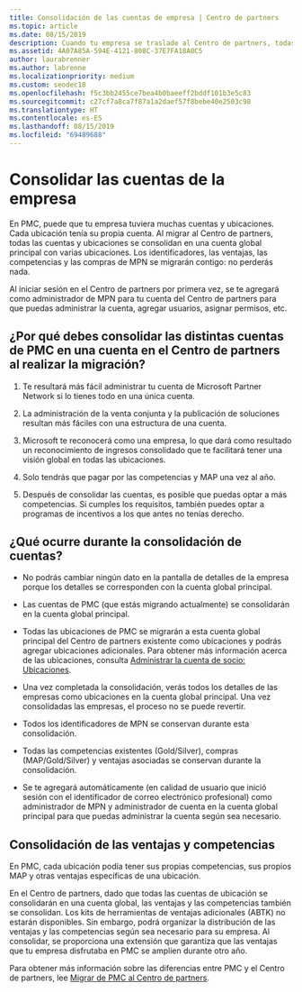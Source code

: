 ```yaml
---
title: Consolidación de las cuentas de empresa | Centro de partners
ms.topic: article
ms.date: 08/15/2019
description: Cuando tu empresa se traslade al Centro de partners, todas las cuentas se consolidarán en una.
ms.assetid: 4A07A85A-594E-4121-808C-37E7FA18A0C5
author: laurabrenner
ms.author: labrenne
ms.localizationpriority: medium
ms.custom: seodec18
ms.openlocfilehash: f5c3bb2455ce7bea4b0baeeff2bddf101b3e5c83
ms.sourcegitcommit: c27cf7a8ca7f87a1a2daef57f8bebe40e2503c98
ms.translationtype: HT
ms.contentlocale: es-ES
ms.lasthandoff: 08/15/2019
ms.locfileid: "69489688"
---
```

# <a name="consolidate-your-company-accounts"></a>Consolidar las cuentas de la empresa

En PMC, puede que tu empresa tuviera muchas cuentas y ubicaciones. Cada ubicación tenía su propia cuenta. Al migrar al Centro de partners, todas las cuentas y ubicaciones se consolidan en una cuenta global principal con varias ubicaciones. Los identificadores, las ventajas, las competencias y las compras de MPN se migrarán contigo: no perderás nada. 

Al iniciar sesión en el Centro de partners por primera vez, se te agregará como administrador de MPN para tu cuenta del Centro de partners para que puedas administrar la cuenta, agregar usuarios, asignar permisos, etc. 

## <a name="why-should-you-consolidate-your-multiple-accounts-in-pmc-into-one-account-in-partner-center-when-you-migrate"></a>¿Por qué debes consolidar las distintas cuentas de PMC en una cuenta en el Centro de partners al realizar la migración?

1. Te resultará más fácil administrar tu cuenta de Microsoft Partner Network si lo tienes todo en una única cuenta.

2. La administración de la venta conjunta y la publicación de soluciones resultan más fáciles con una estructura de una cuenta.

3. Microsoft te reconocerá como una empresa, lo que dará como resultado un reconocimiento de ingresos consolidado que te facilitará tener una visión global en todas las ubicaciones.  

4. Solo tendrás que pagar por las competencias y MAP una vez al año.

5. Después de consolidar las cuentas, es posible que puedas optar a más competencias. Si cumples los requisitos, también puedes optar a programas de incentivos a los que antes no tenías derecho.


## <a name="what-happens-during-consolidation-of-accounts"></a>¿Qué ocurre durante la consolidación de cuentas?

- No podrás cambiar ningún dato en la pantalla de detalles de la empresa porque los detalles se corresponden con la cuenta global principal. 

- Las cuentas de PMC (que estás migrando actualmente) se consolidarán en la cuenta global principal. 

- Todas las ubicaciones de PMC se migrarán a esta cuenta global principal del Centro de partners existente como ubicaciones y podrás agregar ubicaciones adicionales. Para obtener más información acerca de las ubicaciones, consulta [Administrar la cuenta de socio: Ubicaciones](manage-locations.md).

- Una vez completada la consolidación, verás todos los detalles de las empresas como ubicaciones en la cuenta global principal. Una vez consolidadas las empresas, el proceso no se puede revertir.

- Todos los identificadores de MPN se conservan durante esta consolidación.

- Todas las competencias existentes (Gold/Silver), compras (MAP/Gold/Silver) y ventajas asociadas se conservan durante la consolidación.

- Se te agregará automáticamente (en calidad de usuario que inició sesión con el identificador de correo electrónico profesional) como administrador de MPN y administrador de cuenta en la cuenta global principal para que puedas administrar la cuenta según sea necesario. 


## <a name="consolidating-your-benefits-and-competencies"></a>Consolidación de las ventajas y competencias

En PMC, cada ubicación podía tener sus propias competencias, sus propios MAP y otras ventajas específicas de una ubicación.

En el Centro de partners, dado que todas las cuentas de ubicación se consolidarán en una cuenta global, las ventajas y las competencias también se consolidan. Los kits de herramientas de ventajas adicionales (ABTK) no estarán disponibles. Sin embargo, podrá organizar la distribución de las ventajas y las competencias según sea necesario para su empresa. Al consolidar, se proporciona una extensión que garantiza que las ventajas que tu empresa disfrutaba en PMC se amplíen durante otro año.

Para obtener más información sobre las diferencias entre PMC y el Centro de partners, lee [Migrar de PMC al Centro de partners](guide-to-migration.md).

